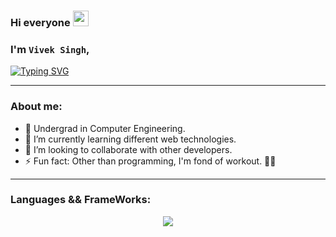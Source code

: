 ### Hi everyone <img src="https://raw.githubusercontent.com/MartinHeinz/MartinHeinz/master/wave.gif" width="25px" />

### I'm `Vivek Singh`,

[![Typing SVG](https://readme-typing-svg.demolab.com/?center=true&color=7DB9B6&duration=3500&lines=Web+Developer.;Competitive+Programmer.;Computer+Engineer.;Open+Source+Lover+❤️)](https://git.io/typing-svg)

---

### About me: 
- 🔭 Undergrad in Computer Engineering.
- 🌱 I’m currently learning different web technologies.
- 👯 I’m looking to collaborate with other developers.
- ⚡ Fun fact: Other than programming, I'm fond of workout. 💪🏻
---

### Languages && FrameWorks:
<p align="center">
  <img src="https://skillicons.dev/icons?i=cpp,html,css,js,react,redux,express,mongodb,nodejs" />
</p>
